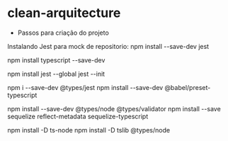 # clean-arquitecture

- Passos para criação do projeto

Instalando Jest para mock de repositorio:
npm install --save-dev jest

npm install typescript --save-dev

npm install jest --global
jest --init

npm i --save-dev @types/jest
npm install --save-dev @babel/preset-typescript

npm install --save-dev @types/node @types/validator
npm install --save sequelize reflect-metadata sequelize-typescript

npm install -D ts-node
npm install -D tslib @types/node